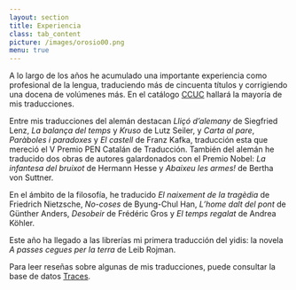 ```yaml
---
layout: section
title: Experiencia
class: tab_content
picture: /images/orosio00.png
menu: true
---
```


A lo largo de los años he acumulado una importante experiencia como profesional de la lengua, traduciendo más de cincuenta títulos y corrigiendo una docena de volúmenes más. En el catálogo [CCUC](https://ccuc.csuc.cat/discovery/search?query=creator,contains,Joan%20Ferrarons,AND&tab=TOT&search_scope=DiscoveryNetwork&sortby=date_d&vid=34CSUC_NETWORK:CSUC_CCUC_UNION&facet=rtype,include,books&lang=es&mode=advanced&offset=0) hallará la mayoría de mis traducciones.

Entre mis traducciones del alemán destacan <i>Lliçó d’alemany</i> de Siegfried Lenz, <i>La balança del temps</i> y <i>Kruso</i> de Lutz Seiler, y <i>Carta al pare</i>, <i>Paràboles i paradoxes</i> y <i>El castell</i> de Franz Kafka, traducción esta que mereció el V Premio PEN Catalán de Traducción. También del alemán he traducido dos obras de autores galardonados con el Premio Nobel: <i>La infantesa del bruixot</i> de Hermann Hesse y <i>Abaixeu les armes!</i> de Bertha von Suttner.

En el ámbito de la filosofía, he traducido <i>El naixement de la tragèdia</i> de Friedrich Nietzsche, <i>No-coses</i> de Byung-Chul Han, <i>L’home dalt del pont</i> de Günther Anders, <i>Desobeir</i> de Frédéric Gros y <i>El temps regalat</i> de Andrea Köhler.

Este año ha llegado a las librerías mi primera traducción del yidis: la novela <i>A passes cegues per la terra</i> de Leib Rojman.

Para leer reseñas sobre algunas de mis traducciones, puede consultar la base de datos [Traces](https://traces.uab.cat/search?ln=ca&sc=1&p=Joan+Ferrarons&f=&action_search=Cerca&c=tracesref&c=tracesbib&c=videos).
